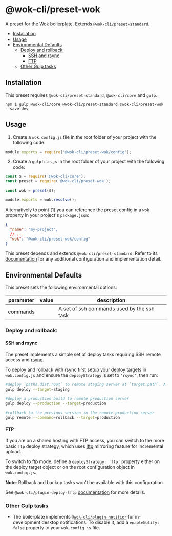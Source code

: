 # @wok-cli/preset-wok

A preset for the Wok boilerplate. Extends [`@wok-cli/preset-standard`](/packages/preset-standard/).

<!-- TOC -->

- [Installation](#installation)
- [Usage](#usage)
- [Environmental Defaults](#environmental-defaults)
  - [Deploy and rollback:](#deploy-and-rollback)
    - [SSH and rsync](#ssh-and-rsync)
    - [FTP](#ftp)
  - [Other Gulp tasks](#other-gulp-tasks)

<!-- /TOC -->

## Installation

This preset requires `@wok-cli/preset-standard`, `@wok-cli/core` and `gulp`.

```
npm i gulp @wok-cli/core @wok-cli/preset-standard @wok-cli/preset-wok --save-dev
```

## Usage

1. Create a `wok.config.js` file in the root folder of your project with the following code:

```js
module.exports = require('@wok-cli/preset-wok/config');
```

2. Create a `gulpfile.js` in the root folder of your project with the following code:

```js
const $ = require('@wok-cli/core');
const preset = require('@wok-cli/preset-wok');

const wok = preset($);

module.exports = wok.resolve();
```

Alternatively to point (1) you can reference the preset config in a `wok` property in your project's `package.json`:

```json
{
  "name": "my-project",
  // ...
  "wok": "@wok-cli/preset-wok/config"
}
```

This preset depends and extends `@wok-cli/preset-standard`. Refer to its [documentation](/packages/preset-standard/) for any additional configuration and implementation detail.

## Environmental Defaults

This preset sets the following environmental options:

| parameter | value | description                                |
| --------- | ----- | ------------------------------------------ |
| commands  |       | A set of ssh commands used by the ssh task |

### Deploy and rollback:

#### SSH and rsync

The preset implements a simple set of deploy tasks requiring SSH remote access and [rsync](https://rsync.samba.org).

To deploy and rollback with rsync first setup your [deploy targets](packages/core/cli#deploy-targets) in `wok.config.js` and ensure the `deployStrategy` is set to `'rsync'`, then run:

```bash
#deploy `paths.dist.root` to remote staging server at `target.path`. A backup of the deploy target folder (`target.path`) will be stored in `target.backup`.
gulp deploy --target=staging

#deploy a production build to remote production server
gulp deploy --production --target=production

#rollback to the previous version in the remote production server
gulp remote --command=rollback --target=production
```

#### FTP

If you are on a shared hosting with FTP access, you can switch to the more basic `ftp` deploy strategy, which uses [lftp](http://lftp.yar.ru) mirroring feature for incremental upload.

To switch to ftp mode, define a `deployStrategy: 'ftp'` property either on the deploy target object or on the root configuration object in `wok.config.js`.

**Note**: Rollback and backup tasks won't be available with this configuration.

See `@wok-cli/plugin-deploy-lftp` [documentation](/packages/plugin-deploy-lftp/) for more details.

### Other Gulp tasks

- The boilerplate implements [`@wok-cli/plugin-notifier`](/packages/plugin-notifier/) for in-development desktop notifications. To disable it, add a `enableNotify: false` property to your `wok.config.js` file.
